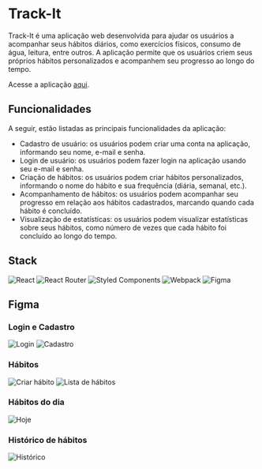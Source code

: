# Track-It

Track-It é uma aplicação web desenvolvida para ajudar os usuários a acompanhar seus hábitos diários, como exercícios físicos, consumo de água, leitura, entre outros. A aplicação permite que os usuários criem seus próprios hábitos personalizados e acompanhem seu progresso ao longo do tempo.

Acesse a aplicação [aqui](https://track-it-steel.vercel.app/).

## Funcionalidades

A seguir, estão listadas as principais funcionalidades da aplicação:

- Cadastro de usuário: os usuários podem criar uma conta na aplicação, informando seu nome, e-mail e senha.
- Login de usuário: os usuários podem fazer login na aplicação usando seu e-mail e senha.
- Criação de hábitos: os usuários podem criar hábitos personalizados, informando o nome do hábito e sua frequência (diária, semanal, etc.).
- Acompanhamento de hábitos: os usuários podem acompanhar seu progresso em relação aos hábitos cadastrados, marcando quando cada hábito é concluído.
- Visualização de estatísticas: os usuários podem visualizar estatísticas sobre seus hábitos, como número de vezes que cada hábito foi concluído ao longo do tempo.

## Stack

![React](https://img.shields.io/badge/react-%2320232a.svg?style=for-the-badge&logo=react&logoColor=%2361DAFB) ![React Router](https://img.shields.io/badge/React_Router-CA4245?style=for-the-badge&logo=react-router&logoColor=white)
 ![Styled Components](https://img.shields.io/badge/styled--components-DB7093?style=for-the-badge&logo=styled-components&logoColor=white) ![Webpack](https://img.shields.io/badge/webpack-%238DD6F9.svg?style=for-the-badge&logo=webpack&logoColor=black) ![Figma](https://img.shields.io/badge/figma-%23F24E1E.svg?style=for-the-badge&logo=figma&logoColor=white)

## Figma

### Login e Cadastro
![Login](https://github.com/MatheusW166/track-it/blob/main/refs/login.png) ![Cadastro](https://github.com/MatheusW166/track-it/blob/main/refs/cadastro.png) 

### Hábitos
![Criar hábito](https://github.com/MatheusW166/track-it/blob/main/refs/habitos.png) ![Lista de hábitos](https://github.com/MatheusW166/track-it/blob/main/refs/habitos_lista.png) 

### Hábitos do dia
![Hoje](https://github.com/MatheusW166/track-it/blob/main/refs/hoje.png) 

### Histórico de hábitos
![Histórico](https://github.com/MatheusW166/track-it/blob/main/refs/historico.png)
